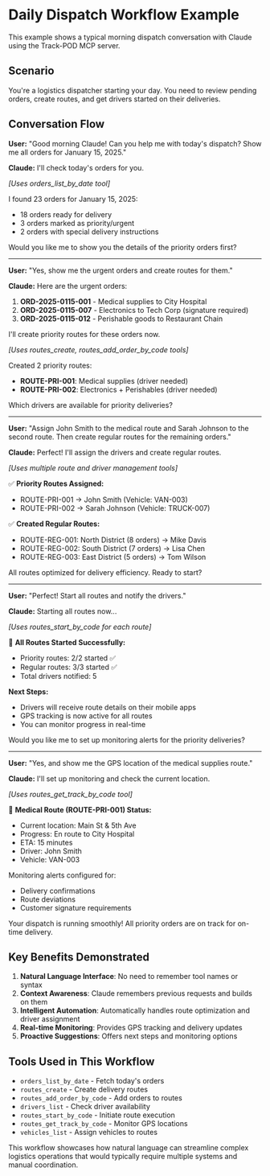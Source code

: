 # Daily Dispatch Workflow Example

This example shows a typical morning dispatch conversation with Claude using the Track-POD MCP server.

## Scenario
You're a logistics dispatcher starting your day. You need to review pending orders, create routes, and get drivers started on their deliveries.

## Conversation Flow

**User:** "Good morning Claude! Can you help me with today's dispatch? Show me all orders for January 15, 2025."

**Claude:** I'll check today's orders for you.

*[Uses orders_list_by_date tool]*

I found 23 orders for January 15, 2025:
- 18 orders ready for delivery
- 3 orders marked as priority/urgent  
- 2 orders with special delivery instructions

Would you like me to show you the details of the priority orders first?

---

**User:** "Yes, show me the urgent orders and create routes for them."

**Claude:** Here are the urgent orders:

1. **ORD-2025-0115-001** - Medical supplies to City Hospital
2. **ORD-2025-0115-007** - Electronics to Tech Corp (signature required)  
3. **ORD-2025-0115-012** - Perishable goods to Restaurant Chain

I'll create priority routes for these orders now.

*[Uses routes_create, routes_add_order_by_code tools]*

Created 2 priority routes:
- **ROUTE-PRI-001**: Medical supplies (driver needed)
- **ROUTE-PRI-002**: Electronics + Perishables (driver needed)

Which drivers are available for priority deliveries?

---

**User:** "Assign John Smith to the medical route and Sarah Johnson to the second route. Then create regular routes for the remaining orders."

**Claude:** Perfect! I'll assign the drivers and create regular routes.

*[Uses multiple route and driver management tools]*

✅ **Priority Routes Assigned:**
- ROUTE-PRI-001 → John Smith (Vehicle: VAN-003)
- ROUTE-PRI-002 → Sarah Johnson (Vehicle: TRUCK-007)

✅ **Created Regular Routes:**
- ROUTE-REG-001: North District (8 orders) → Mike Davis
- ROUTE-REG-002: South District (7 orders) → Lisa Chen  
- ROUTE-REG-003: East District (5 orders) → Tom Wilson

All routes optimized for delivery efficiency. Ready to start?

---

**User:** "Perfect! Start all routes and notify the drivers."

**Claude:** Starting all routes now...

*[Uses routes_start_by_code for each route]*

🚀 **All Routes Started Successfully:**
- Priority routes: 2/2 started ✅
- Regular routes: 3/3 started ✅
- Total drivers notified: 5

**Next Steps:**
- Drivers will receive route details on their mobile apps
- GPS tracking is now active for all routes
- You can monitor progress in real-time

Would you like me to set up monitoring alerts for the priority deliveries?

---

**User:** "Yes, and show me the GPS location of the medical supplies route."

**Claude:** I'll set up monitoring and check the current location.

*[Uses routes_get_track_by_code tool]*

📍 **Medical Route (ROUTE-PRI-001) Status:**
- Current location: Main St & 5th Ave
- Progress: En route to City Hospital
- ETA: 15 minutes
- Driver: John Smith
- Vehicle: VAN-003

Monitoring alerts configured for:
- Delivery confirmations  
- Route deviations
- Customer signature requirements

Your dispatch is running smoothly! All priority orders are on track for on-time delivery.

## Key Benefits Demonstrated

1. **Natural Language Interface**: No need to remember tool names or syntax
2. **Context Awareness**: Claude remembers previous requests and builds on them
3. **Intelligent Automation**: Automatically handles route optimization and driver assignment
4. **Real-time Monitoring**: Provides GPS tracking and delivery updates
5. **Proactive Suggestions**: Offers next steps and monitoring options

## Tools Used in This Workflow

- `orders_list_by_date` - Fetch today's orders
- `routes_create` - Create delivery routes
- `routes_add_order_by_code` - Add orders to routes
- `drivers_list` - Check driver availability
- `routes_start_by_code` - Initiate route execution
- `routes_get_track_by_code` - Monitor GPS locations
- `vehicles_list` - Assign vehicles to routes

This workflow showcases how natural language can streamline complex logistics operations that would typically require multiple systems and manual coordination.